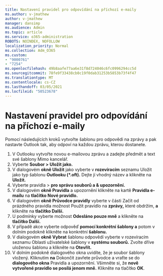 ```yaml
---
title: Nastavení pravidel pro odpovídání na příchozí e-maily
ms.author: v-jmathew
author: v-jmathew
manager: dansimp
ms.audience: Admin
ms.topic: article
ms.service: o365-administration
ROBOTS: NOINDEX, NOFOLLOW
localization_priority: Normal
ms.collection: Adm_O365
ms.custom:
- "9000761"
- "7254"
ms.openlocfilehash: 49b8aafe77aa6e31f8d724046c6fc0996294cc5d
ms.sourcegitcommit: 78fe9f33438cb0c19f0dab31253b5853b73f4f47
ms.translationtype: MT
ms.contentlocale: cs-CZ
ms.lasthandoff: 03/05/2021
ms.locfileid: "50523678"
---
```

# <a name="set-up-rules-to-reply-to-incoming-emails"></a>Nastavení pravidel pro odpovídání na příchozí e-maily

Pomocí následujících kroků vytvořte šablonu pro odpovědi na zprávy a pak nastavte Outlook tak, aby odpoví na každou zprávu, kterou dostanete.

1. V Outlooku vytvořte novou e-mailovou zprávu a zadejte předmět a text své šablony Mimo kancelář.
2. Vyberte **Soubor > Uložit jako.**
3. V dialogovém **okně Uložit** jako vyberte v **rozevíracím** seznamu Uložit jako typ šablonu **Outlooku (*.oft).** Dejte jí vhodný název a klikněte na **Uložit.**
4. Vyberte pravidla  >  **pro správu souborů a & upozornění.**
5. V dialogovém **okně Pravidla** a upozornění klikněte na kartě **Pravidla e-mailu** na **tlačítko Nové pravidlo.**
6. V dialogovém **okně Průvodce pravidly** vyberte v části Začít od prázdného pravidla možnost Použít pravidlo na **zprávy,** které obdržím, **a** klikněte na **tlačítko Další.**
7. U podmínky vyberte možnost **Odesláno pouze mně** a klikněte na **tlačítko Další.**
8. V případě akce vyberte odpověď **pomocí konkrétní šablony a** potom v dolním podokně klikněte na konkrétní **šablonu.**
9. V dialogovém **okně Vybrat** šablonu odpovědí  vyberte v rozevíracím seznamu Oblasti uživatelské šablony v **systému souborů.** Zvolte dříve uloženou šablonu a klikněte na **Otevřít.**
10. V dolním podokně dialogového okna uvidíte, že je soubor šablony vložený. Kliknutím **na** Dokončit zavřete průvodce a vraťte se do **dialogového okna** Pravidla a upozornění. Všimněte si, že **nově vytvořené pravidlo se posílá jenom mně.** Klikněte na tlačítko **OK**.
